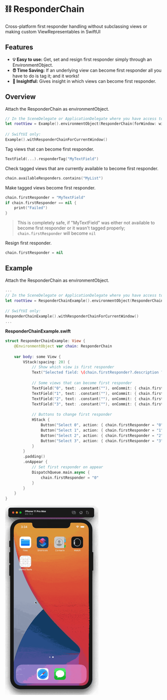 # ⛓️ ResponderChain

Cross-platform first responder handling without subclassing views or making custom ViewRepresentables in SwiftUI

## Features

- **💡 Easy to use:** Get, set and resign first responder simply through an EnvironmentObject.
- **⏰ Time Saving:** If an underlying view can become first responder all you have to do is tag it; and it works!
- **👀 Insightful:** Gives insight in which views can become first responder.

## Overview

Attach the ResponderChain as environmentObject.

```swift
// In the SceneDelegate or ApplicationDelegate where you have access to the window:
let rootView = Example().environmentObject(ResponderChain(forWindow: window))

// SwiftUI only:
Example().withResponderChainForCurrentWindow()
```

Tag views that can become first responder.

```swift
TextField(...).responderTag("MyTextField")
```

Check tagged views that are currently available to become first responder.

```swift
chain.availableResponders.contains("MyList")
```

Make tagged views become first responder.

```swift
chain.firstResponder = "MyTextField"
if chain.firstResponder == nil {
    print("Failed")
}
```
> This is completely safe, if "MyTextField" was either not available to become first responder or it wasn't tagged properly; `chain.firstResponder` will become `nil`



Resign first responder.

```swift
chain.firstResponder = nil
```

## Example

Attach the ResponderChain as environmentObject.

```swift
...
// In the SceneDelegate or ApplicationDelegate where you have access to the window:
let rootView = ResponderChainExample().environmentObject(ResponderChain(forWindow: window))

// SwiftUI only:
ResponderChainExample().withResponderChainForCurrentWindow()
...
```

**ResponderChainExample.swift**
```swift
struct ResponderChainExample: View {
    @EnvironmentObject var chain: ResponderChain
    
    var body: some View {
        VStack(spacing: 20) {
            // Show which view is first responder
            Text("Selected field: \(chain.firstResponder?.description ?? "Nothing selected")")
            
            // Some views that can become first responder
            TextField("0", text: .constant(""), onCommit: { chain.firstResponder = "1" }).responderTag("0")
            TextField("1", text: .constant(""), onCommit: { chain.firstResponder = "2" }).responderTag("1")
            TextField("2", text: .constant(""), onCommit: { chain.firstResponder = "3" }).responderTag("2")
            TextField("3", text: .constant(""), onCommit: { chain.firstResponder = nil }).responderTag("3")
            
            // Buttons to change first responder
            HStack {
                Button("Select 0", action: { chain.firstResponder = "0" })
                Button("Select 1", action: { chain.firstResponder = "1" })
                Button("Select 2", action: { chain.firstResponder = "2" })
                Button("Select 3", action: { chain.firstResponder = "3" })
            }
        }
        .padding()
        .onAppear {
            // Set first responder on appear
            DispatchQueue.main.async {
                chain.firstResponder = "0"
            }
        }
    }
}
```

<img src="ChainResponder.gif" width="300">
